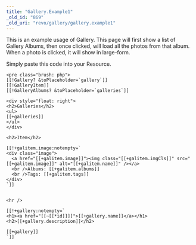```yaml
---
title: "Gallery.Example1"
_old_id: "869"
_old_uri: "revo/gallery/gallery.example1"
---
```


This is an example usage of Gallery. This page will first show a list of Gallery Albums, then once clicked, will load all the photos from that album. When a photo is clicked, it will show in large-form.

Simply paste this code into your Resource.

```
<pre class="brush: php">
[[!Gallery? &toPlaceholder=`gallery`]]
[[!GalleryItem]]
[[!GalleryAlbums? &toPlaceholder=`galleries`]]

<div style="float: right">
<h2>Galleries</h2>
<ul>
[[+galleries]]
</ul>
</div>

<h2>Item</h2>

[[!+galitem.image:notempty=`
<div class="image">
  <a href="[[+galitem.image]]"><img class="[[+galitem.imgCls]]" src="[[+galitem.image]]" alt="[[+galitem.name]]" /></a>
  <br />Albums: [[+galitem.albums]]
  <br />Tags: [[+galitem.tags]]
</div>
`]]


<hr />

[[!+gallery:notempty=`
<h1><a href="[[~[[*id]]]]">[[+gallery.name]]</a></h1>
<h2>[[+gallery.description]]</h2>

[[+gallery]]
`]]

```